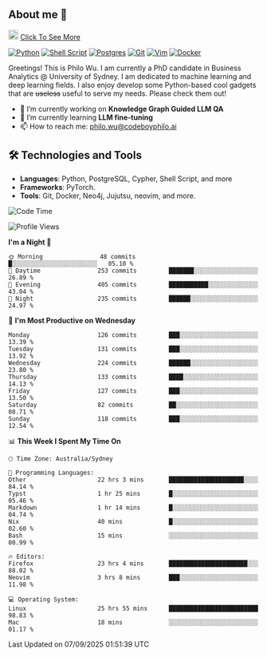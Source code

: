 ## About me 🤗

<a href="#"><img src="https://media.giphy.com/media/hvRJCLFzcasrR4ia7z/giphy.gif" width="20px" height="20px"></a> [Click To See More](https://codeboyphilo.github.io)

[![Python](https://img.shields.io/badge/python-3670A0?style=for-the-badge&logo=python&logoColor=ffdd54)](#)
[![Shell Script](https://img.shields.io/badge/shell_script-%23121011.svg?style=for-the-badge&logo=gnu-bash&logoColor=white)](#)
[![Postgres](https://img.shields.io/badge/postgres-%23316192.svg?style=for-the-badge&logo=postgresql&logoColor=white)](#)
[![Git](https://img.shields.io/badge/git-%23F05033.svg?style=for-the-badge&logo=git&logoColor=white)](#)
[![Vim](https://img.shields.io/badge/VIM-%2311AB00.svg?style=for-the-badge&logo=vim&logoColor=white)](#)
[![Docker](https://img.shields.io/badge/docker-%230db7ed.svg?style=for-the-badge&logo=docker&logoColor=white)](#)

Greetings! This is Philo Wu. I am currently a PhD candidate in Business Analytics \@ University of Sydney. I am dedicated to machine learning and deep learning fields. I also enjoy develop some Python-based cool gadgets that are ~~useless~~ useful to serve my needs. Please check them out!

- 🔭 I’m currently working on **Knowledge Graph Guided LLM QA**
- 🌱 I’m currently learning **LLM fine-tuning**
- 📫 How to reach me: philo.wu@codeboyphilo.ai

## 🛠 Technologies and Tools
- **Languages**: Python, PostgreSQL, Cypher, Shell Script, and more
- **Frameworks**: PyTorch.
- **Tools**: Git, Docker, Neo4j, Jujutsu, neovim, and more.

<!--START_SECTION:waka-->
![Code Time](http://img.shields.io/badge/Code%20Time-1%2C081%20hrs%2049%20mins-blue)

![Profile Views](http://img.shields.io/badge/Profile%20Views-18-blue)

**I'm a Night 🦉** 

```text
🌞 Morning                48 commits          █░░░░░░░░░░░░░░░░░░░░░░░░   05.10 % 
🌆 Daytime                253 commits         ███████░░░░░░░░░░░░░░░░░░   26.89 % 
🌃 Evening                405 commits         ███████████░░░░░░░░░░░░░░   43.04 % 
🌙 Night                  235 commits         ██████░░░░░░░░░░░░░░░░░░░   24.97 % 
```
📅 **I'm Most Productive on Wednesday** 

```text
Monday                   126 commits         ███░░░░░░░░░░░░░░░░░░░░░░   13.39 % 
Tuesday                  131 commits         ███░░░░░░░░░░░░░░░░░░░░░░   13.92 % 
Wednesday                224 commits         ██████░░░░░░░░░░░░░░░░░░░   23.80 % 
Thursday                 133 commits         ████░░░░░░░░░░░░░░░░░░░░░   14.13 % 
Friday                   127 commits         ███░░░░░░░░░░░░░░░░░░░░░░   13.50 % 
Saturday                 82 commits          ██░░░░░░░░░░░░░░░░░░░░░░░   08.71 % 
Sunday                   118 commits         ███░░░░░░░░░░░░░░░░░░░░░░   12.54 % 
```


📊 **This Week I Spent My Time On** 

```text
🕑︎ Time Zone: Australia/Sydney

💬 Programming Languages: 
Other                    22 hrs 3 mins       █████████████████████░░░░   84.14 % 
Typst                    1 hr 25 mins        █░░░░░░░░░░░░░░░░░░░░░░░░   05.46 % 
Markdown                 1 hr 14 mins        █░░░░░░░░░░░░░░░░░░░░░░░░   04.74 % 
Nix                      40 mins             █░░░░░░░░░░░░░░░░░░░░░░░░   02.60 % 
Bash                     15 mins             ░░░░░░░░░░░░░░░░░░░░░░░░░   00.99 % 

🔥 Editors: 
Firefox                  23 hrs 4 mins       ██████████████████████░░░   88.02 % 
Neovim                   3 hrs 8 mins        ███░░░░░░░░░░░░░░░░░░░░░░   11.98 % 

💻 Operating System: 
Linux                    25 hrs 55 mins      █████████████████████████   98.83 % 
Mac                      18 mins             ░░░░░░░░░░░░░░░░░░░░░░░░░   01.17 % 
```


 Last Updated on 07/09/2025 01:51:39 UTC
<!--END_SECTION:waka-->
